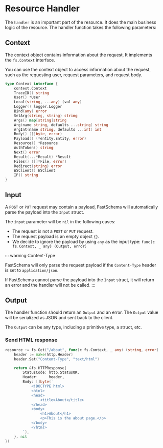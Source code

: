 # Resource Handler

The `handler` is an important part of the resource. It does the main business logic of the resource. The handler function takes the following parameters:

## Context

The context object contains information about the request, It implements the `fs.Context` interface.

You can use the context object to access information about the request, such as the requesting user, request parameters, and request body.

```go
type Context interface {
	context.Context
	TraceID() string
	User() *User
	Local(string, ...any) (val any)
	Logger() logger.Logger
	Bind(any) error
	SetArg(string, string) string
	Args() map[string]string
	Arg(name string, defaults ...string) string
	ArgInt(name string, defaults ...int) int
	Body() ([]byte, error)
	Payload() (*entity.Entity, error)
	Resource() *Resource
	AuthToken() string
	Next() error
	Result(...*Result) *Result
	Files() ([]*File, error)
	Redirect(string) error
	WSClient() WSClient
	IP() string
}
```

## Input

A `POST` or `PUT` request may contain a payload, FastSchema will automatically parse the payload into the `Input` struct.

The `input` parameter will be `nil` in the following cases:

- The request is not a `POST` or `PUT` request.
- The request payload is an empty object `{}`.
- We decide to ignore the payload by using `any` as the input type: `func(c fs.Context, _ any) (Output, error)`

::: warning Content-Type

FastSchema will only parse the request payload if the `Content-Type` header is set to `application/json`.

If FastSchema cannot parse the payload into the `Input` struct, it will return an error and the handler will not be called.
:::

## Output

The handler function should return an `Output` and an error. The `Output` value will be serialized as JSON and sent back to the client.

The `Output` can be any type, including a primitive type, a struct, etc.

### Send HTML response

```go
resource := fs.Get("/about", func(c fs.Context, _ any) (string, error) {
	header := make(http.Header)
	header.Set("Content-Type", "text/html")

	return &fs.HTTPResponse{
		StatusCode: http.StatusOK,
		Header:     header,
		Body: []byte(`
			<!DOCTYPE html>
			<html>
			<head>
				<title>About</title>
			</head>
			<body>
				<h1>About</h1>
				<p>This is the about page.</p>
			</body>
			</html>
		`),
	}, nil
})
```
